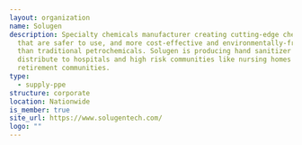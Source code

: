 ```yaml
---
layout: organization
name: Solugen
description: Specialty chemicals manufacturer creating cutting-edge chemistries
  that are safer to use, and more cost-effective and environmentally-friendly
  than traditional petrochemicals. Solugen is producing hand sanitizer to
  distribute to hospitals and high risk communities like nursing homes and
  retirement communities.
type:
  - supply-ppe
structure: corporate
location: Nationwide
is_member: true
site_url: https://www.solugentech.com/
logo: ""
---
```

